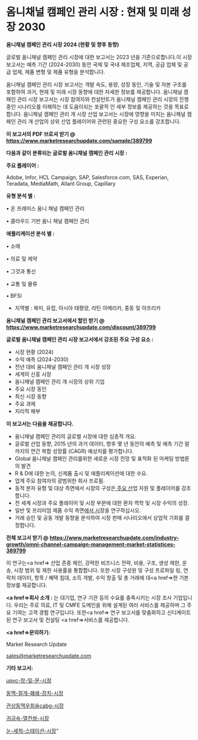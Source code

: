 # 옴니채널 캠페인 관리 시장 : 현재 및 미래 성장 2030

<strong>옴니채널 캠페인 관리 시장 2024 (현황 및 향후 동향)</strong>

글로벌 옴니채널 캠페인 관리 시장에 대한 보고서는 2023 년을 기준으로합니다.이 시장 보고서는 예측 기간 (2024-2030) 동안 국제 및 국내 제조업체, 지역, 공급 업체 및 공급 업체, 제품 변형 및 제품 유형을 분석합니다.

옴니채널 캠페인 관리 시장 보고서는 개발 속도, 용량, 성장 동인, 기술 및 자본 구조를 포함하여 과거, 현재 및 미래 시장 동향에 대한 자세한 정보를 제공합니다. 옴니채널 캠페인 관리 시장 보고서는 시장 참여자와 컨설턴트가 옴니채널 캠페인 관리 시장의 진행중인 시나리오를 이해하는 데 도움이되는 포괄적 인 세부 정보를 제공하는 것을 목표로합니다. 옴니채널 캠페인 관리 개 시장 산업 보고서는 시장에 영향을 미치는 옴니채널 캠페인 관리 개 산업의 상위 산업 플레이어와 관련된 중요한 구성 요소를 강조합니다.



<strong>이 보고서의 PDF 브로셔 받기 @ <a href=https://www.marketresearchupdate.com/sample/389799>https://www.marketresearchupdate.com/sample/389799</a></strong>



<strong>다음과 같이 분류되는 글로벌 옴니채널 캠페인 관리 시장 :</strong>



<strong>주요 플레이어 :</strong>

Adobe, Infor, HCL Campaign, SAP, Salesforce.com, SAS, Experian, Teradata, MediaMath, Allant Group, Capillary



<strong>유형 분석 별 :</strong>

• 온 프레미스 옴니 채널 캠페인 관리

• 클라우드 기반 옴니 채널 캠페인 관리



<strong>애플리케이션 분석 별 :</strong>

• 소매

• 의료 및 제약

• 그것과 통신

• 교통 및 물류

• BFSI

<ul>
  <li>지역별 : 북미, 유럽, 아시아 태평양, 라틴 아메리카, 중동 및 아프리카</li>
</ul>


<strong>옴니채널 캠페인 관리 보고서에서 할인 받기 @ <a href=https://www.marketresearchupdate.com/discount/389799>https://www.marketresearchupdate.com/discount/389799</a></strong>



<strong>글로벌 옴니채널 캠페인 관리 시장 보고서에서 강조된 주요 구성 요소 :</strong>
<ul>
  <li>시장 현황 (2024)</li>
  <li>수익 예측 (2024-2030)</li>
  <li>전년 대비 옴니채널 캠페인 관리 개 시장 성장</li>
  <li>세계의 신흥 시장</li>
  <li>옴니채널 캠페인 관리 개 시장의 상위 기업</li>
  <li>주요 시장 동인</li>
  <li>최신 시장 동향</li>
  <li>주요 과제</li>
  <li>지리적 해부</li>
</ul>


<strong>이 보고서는 다음을 제공합니다.</strong>
<ul>
  <li>옴니채널 캠페인 관리의 글로벌 시장에 대한 심층적 개요.</li>
  <li>글로벌 산업 동향, 2015 년의 과거 데이터, 향후 몇 년 동안의 예측 및 예측 기간 말까지의 연간 복합 성장률 (CAGR) 예상치를 평가합니다.</li>
  <li>Global 옴니채널 캠페인 관리를위한 새로운 시장 전망 및 표적화 된 마케팅 방법론의 발견</li>
  <li>R &amp; D에 대한 논의, 신제품 출시 및 애플리케이션에 대한 수요.</li>
  <li>업계 주요 참여자의 광범위한 회사 프로필.</li>
  <li>동적 분자 유형 및 대상 측면에서 시장의 구성은<a href=> 주요 산</a>업 자원 및 플레이어를 강조합니다.</li>
  <li>전 세계 시장과 주요 플레이어 및 시장 부문에 대한 환자 역학 및 시장 수익의 성장.</li>
  <li>일반 및 프리미엄 제품 수익 측면<a href=>에서 시</a>장을 연구하십시오.</li>
  <li>거래 승인 및 공동 개발 동향을 분석하여 시장 판매 시나리오에서 상업적 기회를 결정합니다.</li>
</ul>



<strong>전체 보고서 받기 @ <a href=https://www.marketresearchupdate.com/industry-growth/omni-channel-campaign-management-market-statistices-389799>https://www.marketresearchupdate.com/industry-growth/omni-channel-campaign-management-market-statistices-389799</a></strong>

이 연구는<a href=> 산업 존중</a> 체인, 강력한 비즈니스 전략, 비용, 구조, 생성 제한, 운송, 시장 범위 및 제한 사용률을 통합합니다. 또한 시장 구성원 및 구성 프로파일 링, 연락처 데이터, 항목 / 혜택 침대, 소득 개발, 수익 창출 및 총 거래에 대<a href=>한 기본 </a>정보를 제공합니다.



<strong><a href=>회사 소</a>개 :</strong>
는 대기업, 연구 기관 등의 수요를 충족시키는 시장 조사 기업입니다. 우리는 주로 의료, IT 및 CMFE 도메인을 위해 설계된 여러 서비스를 제공하며 그 주요 기여는 고객 경험 연구입니다. 또한<a href=> 연구 보</a>고서를 맞춤화하고 신디케이트 된 연구 보고서 및 컨설팅 <a href=>서비스</a>를 제공합니다.



<strong><a href=>문의하기:</a></strong>

Market Research Update

sales@marketresearchupdate.com



<strong>기타 보고서:</strong>

<a href=https://www.linkedin.com/pulse/upvc-창-및-문-시장-규모-성장-2023-isdailynews/>upvc-창-및-문-시장</a>

<a href=https://www.linkedin.com/pulse/동맥-절개-폐쇄-장치-시장-규모-및-성장-2023-analytics-avenue-adventures-24-ana-wihnf/>동맥-절개-폐쇄-장치-시장</a>

<a href=https://www.linkedin.com/pulse/관상동맥우회술cabg-시장-동향-및-성장-전망-trend-tracking-tips-360-analysis-wzwwf/>관상동맥우회술cabg-시장</a>

<a href=https://www.linkedin.com/pulse/귀금속-열전쌍-시장-세분화-연구-및-목표-고객2029년-trend-tracking-tips-360-analysis-ixbdf/>귀금속-열전쌍-시장</a>

<a href=https://www.linkedin.com/pulse/눈-세척-스테이션-시장-동향-및-성장-전망-trend-tracking-tips-360-analysis-vf4kf/>눈-세척-스테이션-시장</a>"
